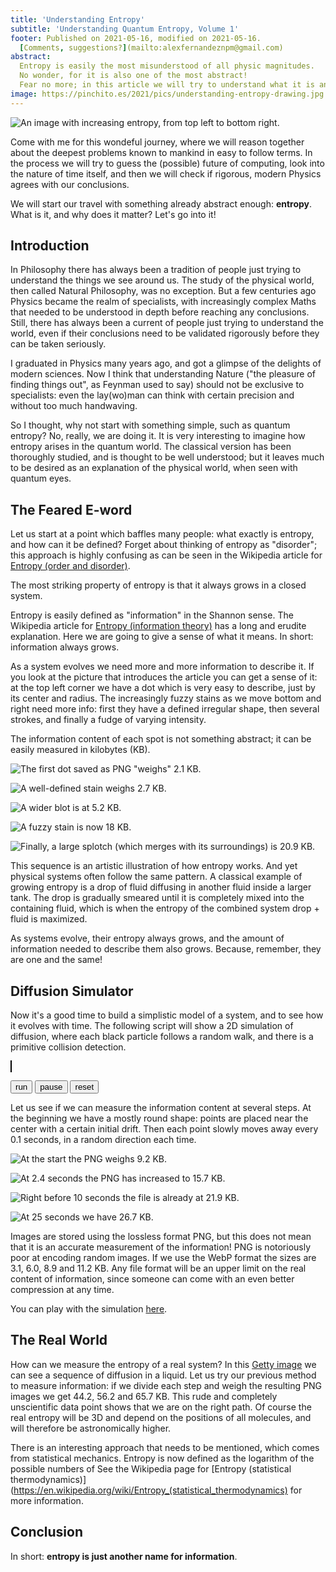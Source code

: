 ```yaml
---
title: 'Understanding Entropy'
subtitle: 'Understanding Quantum Entropy, Volume 1'
footer: Published on 2021-05-16, modified on 2021-05-16.
  [Comments, suggestions?](mailto:alexfernandeznpm@gmail.com)
abstract:
  Entropy is easily the most misunderstood of all physic magnitudes.
  No wonder, for it is also one of the most abstract!
  Fear no more; in this article we will try to understand what it is and why it matters.
image: https://pinchito.es/2021/pics/understanding-entropy-drawing.jpg
---
```


![An image with increasing entropy, from top left to bottom right.](pics/understanding-entropy-drawing.jpg "A round dot at the top left is followed by a matrix of increasingly blurry dots, with more structure and levels of depth. Source: the author.")

Come with me for this wondeful journey,
where we will reason together about the deepest problems known to mankind in easy to follow terms.
In the process we will try to guess the (possible) future of computing,
look into the nature of time itself,
and then we will check if rigorous, modern Physics agrees with our conclusions.

We will start our travel with something already abstract enough:
**entropy**.
What is it, and why does it matter?
Let's go into it!

## Introduction

In Philosophy there has always been a tradition of people just trying to understand the things we see around us.
The study of the physical world, then called Natural Philosophy, was no exception.
But a few centuries ago Physics became the realm of specialists,
with increasingly complex Maths that needed to be understood in depth before reaching any conclusions.
Still, there has always been a current of people just trying to understand the world,
even if their conclusions need to be validated rigorously before they can be taken seriously.

I graduated in Physics many years ago,
and got a glimpse of the delights of modern sciences.
Now I think that understanding Nature
("the pleasure of finding things out", as Feynman used to say)
should not be exclusive to specialists:
even the lay(wo)man can think with certain precision and without too much handwaving.

So I thought, why not start with something simple, such as quantum entropy?
No, really, we are doing it.
It is very interesting to imagine how entropy arises in the quantum world.
The classical version has been thoroughly studied, and is thought to be well understood;
but it leaves much to be desired as an explanation of the physical world,
when seen with quantum eyes.

## The Feared E-word

Let us start at a point which baffles many people:
what exactly is entropy, and how can it be defined?
Forget about thinking of entropy as "disorder";
this approach is highly confusing as can be seen in the Wikipedia article for
[Entropy (order and disorder)](https://en.wikipedia.org/wiki/Entropy_(order_and_disorder)).

The most striking property of entropy is that it always grows in a closed system.

Entropy is easily defined as "information" in the Shannon sense.
The Wikipedia article for
[Entropy (information theory)](https://en.wikipedia.org/wiki/Entropy_(information_theory))
has a long and erudite explanation.
Here we are going to give a sense of what it means.
In short: information always grows.

As a system evolves we need more and more information to describe it.
If you look at the picture that introduces the article you can get a sense of it:
at the top left corner we have a dot which is very easy to describe,
just by its center and radius.
The increasingly fuzzy stains as we move bottom and right need more info:
first they have a defined irregular shape,
then several strokes, and finally a fudge of varying intensity.

The information content of each spot is not something abstract;
it can be easily measured in kilobytes (KB).

![The first dot saved as PNG "weighs" 2.1 KB.](pics/understanding-entropy-dot.png "Round dot")

![A well-defined stain weighs 2.7 KB.](pics/understanding-entropy-stain.png "Irregular stain")

![A wider blot is at 5.2 KB.](pics/understanding-entropy-blot.png "Wider blot")

![A fuzzy stain is now 18 KB.](pics/understanding-entropy-fuzzy.png "Fuzzy stain")

![Finally, a large splotch (which merges with its surroundings) is 20.9 KB.](pics/understanding-entropy-splotch.png "Merging splotch")

This sequence is an artistic illustration of how entropy works.
And yet physical systems often follow the same pattern.
A classical example of growing entropy is a drop of fluid diffusing in another fluid inside a larger tank.
The drop is gradually smeared until it is completely mixed into the containing fluid,
which is when the entropy of the combined system drop + fluid is maximized.

As systems evolve, their entropy always grows,
and the amount of information needed to describe them also grows.
Because, remember, they are one and the same!

## Diffusion Simulator

Now it's a good time to build a simplistic model of a system,
and to see how it evolves with time.
The following script will show a 2D simulation of diffusion,
where each black particle follows a random walk,
and there is a primitive collision detection.

<script src="https://pinchito.es/diffusion-simulator/diffusion.js"></script>
<canvas id="canvas" width="768" height="576" style="border: solid black 1px; max-width: 100%; max-height: 100%;"></canvas>
<div id="form">
<form id="params">
<input style="display: none;" type="number" id="particles" value="10000">
<input style="display: none;" type="number" id="speed" value="10">
<input style="display: none;" type="checkbox" id="visited">
<input style="display: none;" type="checkbox" id="autorun">
<button id="run" type="button">run</button>
<button id="pause" type="button">pause</button>
<button id="reset" type="button">reset</button>
</form>
</div>

Let us see if we can measure the information content at several steps.
At the beginning we have a mostly round shape:
points are placed near the center with a certain initial drift.
Then each point slowly moves away every 0.1 seconds,
in a random direction each time.

![At the start the PNG weighs 9.2 KB.](pics/understanding-entropy-diffusion1.png "10k points in a mostly round shape")

![At 2.4 seconds the PNG has increased to 15.7 KB.](pics/understanding-entropy-diffusion2.png "Most points are slowly drifting, the center circle still clearly visible")

![Right before 10 seconds the file is already at 21.9 KB.](pics/understanding-entropy-diffusion3.png "Now the image is mostly a blur at the center")

![At 25 seconds we have 26.7 KB.](pics/understanding-entropy-diffusion4.png "A nebulous cloud of dots")

Images are stored using the lossless format PNG,
but this does not mean that it is an accurate measurement of the information!
PNG is notoriously poor at encoding random images.
If we use the WebP format the sizes are 3.1, 6.0, 8.9 and 11.2 KB.
Any file format will be an upper limit on the real content of information,
since someone can come with an even better compression at any time.

You can play with the simulation
[here](https://pinchito.es/diffusion-simulator/).

## The Real World

How can we measure the entropy of a real system?
In this
[Getty image](https://www.gettyimages.es/detail/foto/diffusion-in-water-imagen-libre-de-derechos/460717093)
we can see a sequence of diffusion in a liquid.
Let us try our previous method to measure information:
if we divide each step and weigh the resulting PNG images we get
44.2, 56.2 and 65.7 KB.
This rude and completely unscientific data point shows that we are on the right path.
Of course the real entropy will be 3D and depend on the positions of all molecules,
and will therefore be astronomically higher.

There is an interesting approach that needs to be mentioned,
which comes from statistical mechanics.
Entropy is now defined as the logarithm of the possible numbers of 
See the Wikipedia page for
[Entropy (statistical thermodynamics)](https://en.wikipedia.org/wiki/Entropy_(statistical_thermodynamics)
for more information.

## Conclusion

In short: **entropy is just another name for information**.

